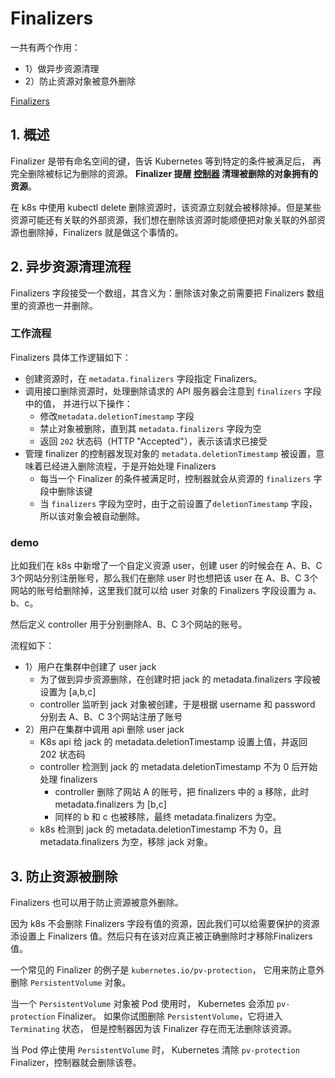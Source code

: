 # Finalizers

一共有两个作用：

* 1）做异步资源清理
* 2）防止资源对象被意外删除



[Finalizers](https://kubernetes.io/zh/docs/concepts/overview/working-with-objects/finalizers/)



## 1. 概述

Finalizer 是带有命名空间的键，告诉 Kubernetes 等到特定的条件被满足后， 再完全删除被标记为删除的资源。 **Finalizer 提醒 [控制器](https://kubernetes.io/zh/docs/concepts/architecture/controller/) 清理被删除的对象拥有的资源**。

在 k8s 中使用 kubectl delete 删除资源时，该资源立刻就会被移除掉。但是某些资源可能还有关联的外部资源，我们想在删除该资源时能顺便把对象关联的外部资源也删除掉，Finalizers 就是做这个事情的。



## 2. 异步资源清理流程

Finalizers 字段接受一个数组，其含义为：删除该对象之前需要把 Finalizers 数组里的资源也一并删除。

### 工作流程

Finalizers 具体工作逻辑如下：

* 创建资源时，在 `metadata.finalizers` 字段指定 Finalizers。
* 调用接口删除资源时，处理删除请求的 API 服务器会注意到 `finalizers` 字段中的值， 并进行以下操作：
  * 修改`metadata.deletionTimestamp` 字段
  * 禁止对象被删除，直到其 `metadata.finalizers` 字段为空
  * 返回 `202` 状态码（HTTP "Accepted"），表示该请求已接受
* 管理 finalizer 的控制器发现对象的 `metadata.deletionTimestamp` 被设置，意味着已经进入删除流程，于是开始处理 Finalizers
  * 每当一个 Finalizer 的条件被满足时，控制器就会从资源的 `finalizers` 字段中删除该键
  * 当 `finalizers` 字段为空时，由于之前设置了`deletionTimestamp` 字段，所以该对象会被自动删除。



### demo

比如我们在 k8s 中新增了一个自定义资源 user，创建 user 的时候会在 A、B、C 3个网站分别注册账号，那么我们在删除 user 时也想把该 user 在 A、B、C 3个网站的账号给删除掉，这里我们就可以给 user 对象的 Finalizers 字段设置为 a、b、c。

然后定义 controller 用于分别删除A、B、C 3个网站的账号。

流程如下：

* 1）用户在集群中创建了 user jack
  * 为了做到异步资源删除，在创建时把 jack 的 metadata.finalizers 字段被设置为 [a,b,c]
  * controller 监听到 jack 对象被创建，于是根据 username 和 password 分别去 A、B、C 3个网站注册了账号
* 2）用户在集群中调用 api 删除 user jack
  * K8s api 给 jack 的 metadata.deletionTimestamp 设置上值，并返回 202 状态码
  * controller 检测到 jack 的 metadata.deletionTimestamp 不为 0 后开始处理 finalizers
    * controller 删除了网站 A 的账号，把 finalizers 中的 a 移除，此时 metadata.finalizers 为 [b,c]
    * 同样的 b 和 c 也被移除，最终 metadata.finalizers 为空。
  * k8s 检测到 jack 的 metadata.deletionTimestamp 不为 0，且 metadata.finalizers  为空，移除 jack 对象。



## 3. 防止资源被删除

Finalizers 也可以用于防止资源被意外删除。

因为 k8s 不会删除 Finalizers 字段有值的资源，因此我们可以给需要保护的资源添设置上 Finalizers 值。然后只有在该对应真正被正确删除时才移除Finalizers值。



一个常见的 Finalizer 的例子是 `kubernetes.io/pv-protection`， 它用来防止意外删除 `PersistentVolume` 对象。

 当一个 `PersistentVolume` 对象被 Pod 使用时， Kubernetes 会添加 `pv-protection` Finalizer。 如果你试图删除 `PersistentVolume`，它将进入 `Terminating` 状态， 但是控制器因为该 Finalizer 存在而无法删除该资源。 

当 Pod 停止使用 `PersistentVolume` 时， Kubernetes 清除 `pv-protection` Finalizer，控制器就会删除该卷。


